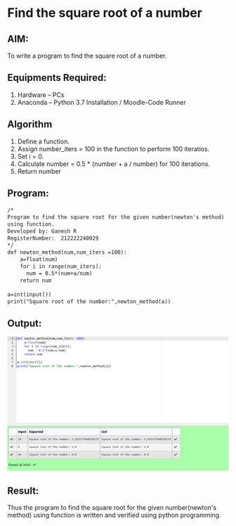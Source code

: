 # Find the square root of a number

## AIM:
To write a program to find the square root of a number.

## Equipments Required:
1. Hardware – PCs
2. Anaconda – Python 3.7 Installation / Moodle-Code Runner

## Algorithm
1. Define a function.
2. Assign number_iters = 100 in the function to perform 100 iteratios.
3. Set i = 0.
4. Calculate  number = 0.5 * (number + a / number) for 100 iterations.
5. Return number

## Program:
```
/*
Program to find the square root for the given number(newton's method) using function.
Developed by: Ganesh R
RegisterNumber:  212222240029
*/
def newton_method(num,num_iters =100):
    a=float(num)
    for i in range(num_iters):
      num = 0.5*(num+a/num)
    return num

a=int(input())
print("Square root of the number:",newton_method(a))
```

## Output:
![output](./Square%20root%20of%20a%20number.png)



## Result:
Thus the program to find the square root for the given number(newton's method) using function is written and verified using python programming.
